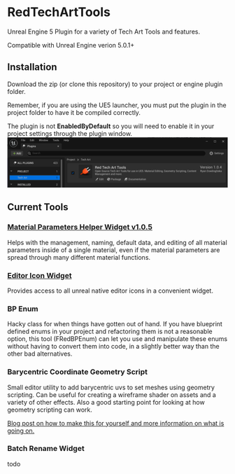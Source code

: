 # RedTechArtTools

Unreal Engine 5 Plugin for a variety of Tech Art Tools and features.

Compatible with Unreal Engine verion 5.0.1+

## Installation

Download the zip (or clone this repository) to your project or engine plugin folder.

Remember, if you are using the UE5 launcher, you must put the plugin in the project folder to have it be compiled correctly.

The plugin is not **EnabledByDefault** so you will need to enable it in your project settings through the plugin window.
![Image showing RedTechArtTools v1.0.4 being activated in the plugin window under the category Tech Art](Documentation/Images/mph.activate_plugin.png)

## Current Tools

### [Material Parameters Helper Widget v1.0.5](https://github.com/Ryan-DowlingSoka/RedTechArtTools/wiki/Material-Parameter-Helper)

Helps with the management, naming, default data, and editing of all material parameters inside of a single material, even if the material parameters are spread through many different material functions.

### [Editor Icon Widget](https://github.com/Ryan-DowlingSoka/RedTechArtTools/wiki/Editor-Icon-Widget)

Provides access to all unreal native editor icons in a convenient widget.

### BP Enum

Hacky class for when things have gotten out of hand. If you have blueprint defined enums in your project and refactoring them is not a reasonable option, this tool (FRedBPEnum) can let you use and manipulate these enums without having to convert them into code, in a slightly better way than the other bad alternatives.

### Barycentric Coordinate Geometry Script

Small editor utility to add barycentric uvs to set meshes using geometry scripting. Can be useful for creating a wireframe shader on assets and a variety of other effects. Also a good starting point for looking at how geometry scripting can work.

[Blog post on how to make this for yourself and more information on what is going on.](https://ryandowlingsoka.com/Custom-Wireframe-Material-using-Geometry-Scripting-for-Barycentric-UVs-6ef76c1949a84e1193ebabad535b4089)

### Batch Rename Widget

todo
